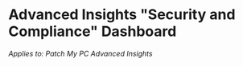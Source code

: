 # Advanced Insights "Security and Compliance" Dashboard

_Applies to: Patch My PC Advanced Insights_